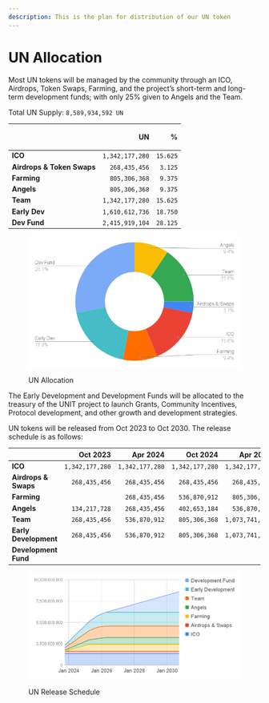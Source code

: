 ```yaml
---
description: This is the plan for distribution of our UN token
---
```


# UN Allocation

Most UN tokens will be managed by the community through an ICO, Airdrops, Token Swaps, Farming, and the project’s short-term and long-term development funds; with only 25% given to Angels and the Team.

Total UN Supply: `8,589,934,592 UN`

| <p><br></p>                |          **UN** |    **%** |
| -------------------------- | --------------: | -------: |
| **ICO**                    | `1,342,177,280` | `15.625` |
| **Airdrops & Token Swaps** |   `268,435,456` |  `3.125` |
| **Farming**                |   `805,306,368` |  `9.375` |
| **Angels**                 |   `805,306,368` |  `9.375` |
| **Team**                   | `1,342,177,280` | `15.625` |
| **Early Dev**              | `1,610,612,736` | `18.750` |
| **Dev Fund**               | `2,415,919,104` | `28.125` |

<figure><img src="../.gitbook/assets/UN Allocation (1).png" alt=""><figcaption><p>UN Allocation</p></figcaption></figure>

The Early Development and Development Funds will be allocated to the treasury of the UNIT project to launch Grants, Community Incentives, Protocol development, and other growth and development strategies.

UN tokens will be released from Oct 2023 to Oct 2030. The release schedule is as follows:

|                       |        Oct 2023 |        Apr 2024 |        Oct 2024 |        Apr 2025 |        Oct 2025 |        Apr 2026 |        Oct 2026 |        Apr 2027 |        Oct 2027 |        Apr 2028 |        Oct 2028 |        Apr 2029 |        Oct 2029 |        Apr 2030 |        Oct 2030 |
| --------------------- | --------------: | --------------: | --------------: | --------------: | --------------: | --------------: | --------------: | --------------: | --------------: | --------------: | --------------: | --------------: | --------------: | --------------: | --------------: |
| **ICO**               | `1,342,177,280` | `1,342,177,280` | `1,342,177,280` | `1,342,177,280` | `1,342,177,280` | `1,342,177,280` | `1,342,177,280` | `1,342,177,280` | `1,342,177,280` | `1,342,177,280` | `1,342,177,280` | `1,342,177,280` | `1,342,177,280` | `1,342,177,280` | `1,342,177,280` |
| **Airdrops & Swaps**  |   `268,435,456` |   `268,435,456` |   `268,435,456` |   `268,435,456` |   `268,435,456` |   `268,435,456` |   `268,435,456` |   `268,435,456` |   `268,435,456` |   `268,435,456` |   `268,435,456` |   `268,435,456` |   `268,435,456` |   `268,435,456` |   `268,435,456` |
| **Farming**           |                 |   `268,435,456` |   `536,870,912` |   `805,306,368` |   `805,306,368` |   `805,306,368` |   `805,306,368` |   `805,306,368` |   `805,306,368` |   `805,306,368` |   `805,306,368` |   `805,306,368` |   `805,306,368` |   `805,306,368` |   `805,306,368` |
| **Angels**            |   `134,217,728` |   `268,435,456` |   `402,653,184` |   `536,870,912` |   `671,088,640` |   `805,306,368` |   `805,306,368` |   `805,306,368` |   `805,306,368` |   `805,306,368` |   `805,306,368` |   `805,306,368` |   `805,306,368` |   `805,306,368` |   `805,306,368` |
| **Team**              |   `268,435,456` |   `536,870,912` |   `805,306,368` | `1,073,741,824` | `1,342,177,280` | `1,342,177,280` | `1,342,177,280` | `1,342,177,280` | `1,342,177,280` | `1,342,177,280` | `1,342,177,280` | `1,342,177,280` | `1,342,177,280` | `1,342,177,280` | `1,342,177,280` |
| **Early Development** |   `268,435,456` |   `536,870,912` |   `805,306,368` | `1,073,741,824` | `1,342,177,280` | `1,610,612,736` | `1,610,612,736` | `1,610,612,736` | `1,610,612,736` | `1,610,612,736` | `1,610,612,736` | `1,610,612,736` | `1,610,612,736` | `1,610,612,736` | `1,610,612,736` |
| **Development Fund**  |                 |                 |                 |                 |                 |                 |   `268,435,456` |   `536,870,912` |   `805,306,368` | `1,073,741,824` | `1,342,177,280` | `1,610,612,736` | `1,879,048,192` | `2,147,483,648` | `2,415,919,104` |

<figure><img src="../.gitbook/assets/UNUnlocks.png" alt=""><figcaption><p>UN Release Schedule</p></figcaption></figure>
